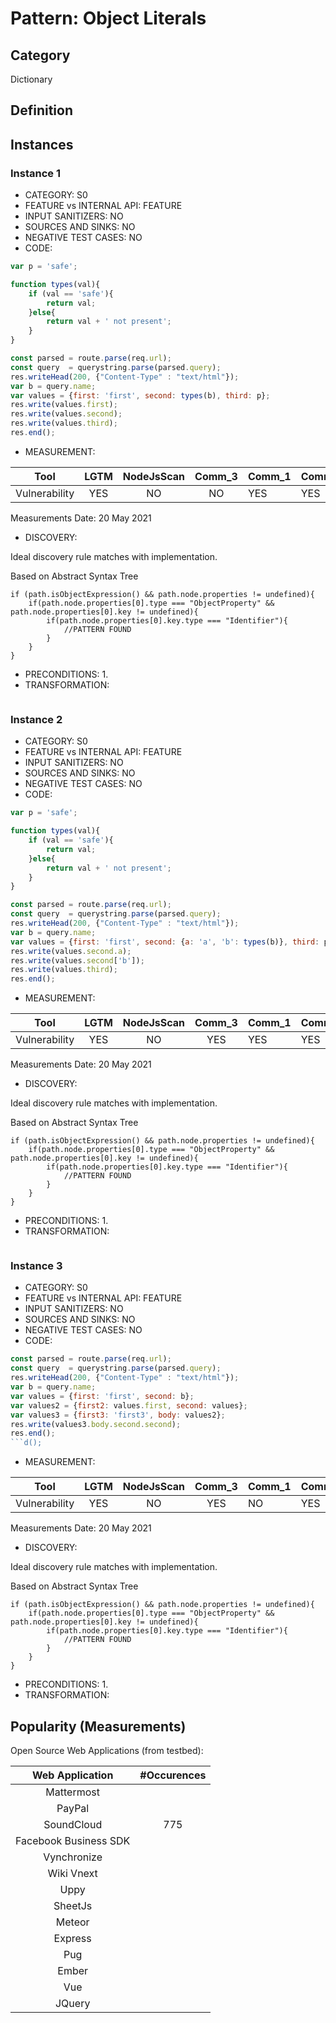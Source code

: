 # Pattern: Object Literals

## Category

Dictionary

## Definition

## Instances

### Instance 1

- CATEGORY: S0
- FEATURE vs INTERNAL API: FEATURE
- INPUT SANITIZERS: NO
- SOURCES AND SINKS: NO
- NEGATIVE TEST CASES: NO
- CODE:

```javascript
var p = 'safe';

function types(val){
    if (val == 'safe'){
        return val;
    }else{
        return val + ' not present';
    }
}

const parsed = route.parse(req.url);
const query  = querystring.parse(parsed.query);
res.writeHead(200, {"Content-Type" : "text/html"});
var b = query.name;
var values = {first: 'first', second: types(b), third: p};       
res.write(values.first);
res.write(values.second);
res.write(values.third);     
res.end();
```

- MEASUREMENT:

|     Tool      | LGTM | NodeJsScan | Comm_3 | Comm_1 | Comm_2 | Vulnerable |
| :-----------: | :--: | :--------: | :------: | ------- | --------- | ---------- |
| Vulnerability | YES  |    NO      |    NO   |    YES  |  YES      |   YES      |
Measurements Date: 20 May 2021

- DISCOVERY:



Ideal discovery rule matches with implementation.

Based on Abstract Syntax Tree

```
if (path.isObjectExpression() && path.node.properties != undefined){
	if(path.node.properties[0].type === "ObjectProperty" && path.node.properties[0].key != undefined){
		if(path.node.properties[0].key.type === "Identifier"){
			//PATTERN FOUND
		}
	}
}
```




- PRECONDITIONS:
   1.
- TRANSFORMATION:
```
```
### Instance 2

- CATEGORY: S0
- FEATURE vs INTERNAL API: FEATURE
- INPUT SANITIZERS: NO
- SOURCES AND SINKS: NO
- NEGATIVE TEST CASES: NO
- CODE:

```javascript
var p = 'safe';

function types(val){
    if (val == 'safe'){
        return val;
    }else{
        return val + ' not present';
    }
}

const parsed = route.parse(req.url);
const query  = querystring.parse(parsed.query); 
res.writeHead(200, {"Content-Type" : "text/html"});
var b = query.name;
var values = {first: 'first', second: {a: 'a', 'b': types(b)}, third: p};       res.write(values.first);
res.write(values.second.a);
res.write(values.second['b']);
res.write(values.third);     
res.end();
```

- MEASUREMENT:

|     Tool      | LGTM | NodeJsScan | Comm_3 | Comm_1 | Comm_2 | Vulnerable |
| :-----------: | :--: | :--------: | :------: | ------- | --------- | ---------- |
| Vulnerability | YES  |    NO      |   YES       |   YES   |  YES      |   YES      |
Measurements Date: 20 May 2021

- DISCOVERY:



Ideal discovery rule matches with implementation.

Based on Abstract Syntax Tree

```
if (path.isObjectExpression() && path.node.properties != undefined){
	if(path.node.properties[0].type === "ObjectProperty" && path.node.properties[0].key != undefined){
		if(path.node.properties[0].key.type === "Identifier"){
			//PATTERN FOUND
		}
	}
}
```




- PRECONDITIONS:
   1.
- TRANSFORMATION:
```
```
### Instance 3

- CATEGORY: S0
- FEATURE vs INTERNAL API: FEATURE
- INPUT SANITIZERS: NO
- SOURCES AND SINKS: NO
- NEGATIVE TEST CASES: NO
- CODE:

```javascript
const parsed = route.parse(req.url);
const query  = querystring.parse(parsed.query); 
res.writeHead(200, {"Content-Type" : "text/html"});
var b = query.name;
var values = {first: 'first', second: b};       
var values2 = {first2: values.first, second: values};
var values3 = {first3: 'first3', body: values2};
res.write(values3.body.second.second);   
res.end();
​```d();
```

- MEASUREMENT:

|     Tool      | LGTM | NodeJsScan | Comm_3 | Comm_1 | Comm_2 | Vulnerable |
| :-----------: | :--: | :--------: | :------: | ------- | --------- | ---------- |
| Vulnerability | YES  | NO         |  YES     |     NO  |    YES    | YES        |
Measurements Date: 20 May 2021

- DISCOVERY:



Ideal discovery rule matches with implementation.

Based on Abstract Syntax Tree

```
if (path.isObjectExpression() && path.node.properties != undefined){
	if(path.node.properties[0].type === "ObjectProperty" && path.node.properties[0].key != undefined){
		if(path.node.properties[0].key.type === "Identifier"){
			//PATTERN FOUND
		}
	}
}
```




- PRECONDITIONS:
   1.
- TRANSFORMATION:

## Popularity (Measurements)

Open Source Web Applications (from testbed):

|    Web Application    | #Occurences |
| :-------------------: | :---------: |
|      Mattermost       |             |
|        PayPal         |             |
|      SoundCloud       |     775     |
| Facebook Business SDK |             |
|      Vynchronize      |             |
|      Wiki Vnext       |             |
|         Uppy          |             |
|        SheetJs        |             |
|        Meteor         |             |
|        Express        |             |
|          Pug          |             |
|         Ember         |             |
|          Vue          |             |
|        JQuery         |             |



